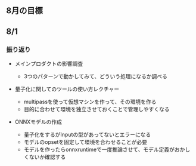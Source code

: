 ## 8月の目標

## 8/1

### 振り返り

- メインプロダクトの影響調査
  - 3つのパターンで動かしてみて、どういう処理になるか調べる

- 量子化に関してのツールの使い方レクチャー
  - multipassを使って仮想マシンを作って、その環境を作る
  - 目的に合わせて環境を独立させておくことで管理しやすくなる

- ONNXモデルの作成
  - 量子化をするがInputの型があってないとエラーになる
  - モデルのopsetを固定して環境を合わせることが必要
  - モデルを作ったらonnxruntimeで一度推論させて、モデル定義がおかしくないか確認する